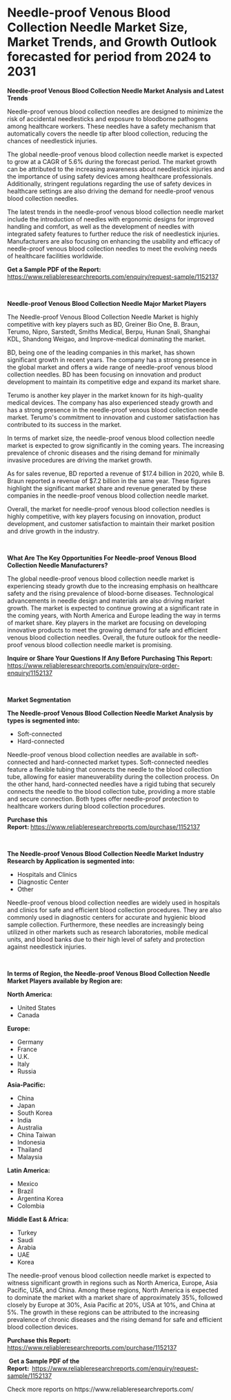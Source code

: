 <p><h1>Needle-proof Venous Blood Collection Needle Market Size, Market Trends, and Growth Outlook forecasted for period from 2024 to 2031</h1></p><p><strong>Needle-proof Venous Blood Collection Needle Market Analysis and Latest Trends</strong></p>
<p><p>Needle-proof venous blood collection needles are designed to minimize the risk of accidental needlesticks and exposure to bloodborne pathogens among healthcare workers. These needles have a safety mechanism that automatically covers the needle tip after blood collection, reducing the chances of needlestick injuries.</p><p>The global needle-proof venous blood collection needle market is expected to grow at a CAGR of 5.6% during the forecast period. The market growth can be attributed to the increasing awareness about needlestick injuries and the importance of using safety devices among healthcare professionals. Additionally, stringent regulations regarding the use of safety devices in healthcare settings are also driving the demand for needle-proof venous blood collection needles.</p><p>The latest trends in the needle-proof venous blood collection needle market include the introduction of needles with ergonomic designs for improved handling and comfort, as well as the development of needles with integrated safety features to further reduce the risk of needlestick injuries. Manufacturers are also focusing on enhancing the usability and efficacy of needle-proof venous blood collection needles to meet the evolving needs of healthcare facilities worldwide.</p></p>
<p><strong>Get a Sample PDF of the Report:&nbsp;</strong> <a href="https://www.reliableresearchreports.com/enquiry/request-sample/1152137">https://www.reliableresearchreports.com/enquiry/request-sample/1152137</a></p>
<p>&nbsp;</p>
<p><strong>Needle-proof Venous Blood Collection Needle Major Market Players</strong></p>
<p><p>The Needle-proof Venous Blood Collection Needle Market is highly competitive with key players such as BD, Greiner Bio One, B. Braun, Terumo, Nipro, Sarstedt, Smiths Medical, Berpu, Hunan Snali, Shanghai KDL, Shandong Weigao, and Improve-medical dominating the market. </p><p>BD, being one of the leading companies in this market, has shown significant growth in recent years. The company has a strong presence in the global market and offers a wide range of needle-proof venous blood collection needles. BD has been focusing on innovation and product development to maintain its competitive edge and expand its market share.</p><p>Terumo is another key player in the market known for its high-quality medical devices. The company has also experienced steady growth and has a strong presence in the needle-proof venous blood collection needle market. Terumo's commitment to innovation and customer satisfaction has contributed to its success in the market.</p><p>In terms of market size, the needle-proof venous blood collection needle market is expected to grow significantly in the coming years. The increasing prevalence of chronic diseases and the rising demand for minimally invasive procedures are driving the market growth. </p><p>As for sales revenue, BD reported a revenue of $17.4 billion in 2020, while B. Braun reported a revenue of $7.2 billion in the same year. These figures highlight the significant market share and revenue generated by these companies in the needle-proof venous blood collection needle market.</p><p>Overall, the market for needle-proof venous blood collection needles is highly competitive, with key players focusing on innovation, product development, and customer satisfaction to maintain their market position and drive growth in the industry.</p></p>
<p>&nbsp;</p>
<p><strong>What Are The Key Opportunities For Needle-proof Venous Blood Collection Needle Manufacturers?</strong></p>
<p><p>The global needle-proof venous blood collection needle market is experiencing steady growth due to the increasing emphasis on healthcare safety and the rising prevalence of blood-borne diseases. Technological advancements in needle design and materials are also driving market growth. The market is expected to continue growing at a significant rate in the coming years, with North America and Europe leading the way in terms of market share. Key players in the market are focusing on developing innovative products to meet the growing demand for safe and efficient venous blood collection needles. Overall, the future outlook for the needle-proof venous blood collection needle market is promising.</p></p>
<p><strong>Inquire or Share Your Questions If Any Before Purchasing This Report:</strong> <a href="https://www.reliableresearchreports.com/enquiry/pre-order-enquiry/1152137">https://www.reliableresearchreports.com/enquiry/pre-order-enquiry/1152137</a></p>
<p>&nbsp;</p>
<p><strong>Market Segmentation</strong></p>
<p><strong>The Needle-proof Venous Blood Collection Needle Market Analysis by types is segmented into:</strong></p>
<p><ul><li>Soft-connected</li><li>Hard-connected</li></ul></p>
<p><p>Needle-proof venous blood collection needles are available in soft-connected and hard-connected market types. Soft-connected needles feature a flexible tubing that connects the needle to the blood collection tube, allowing for easier maneuverability during the collection process. On the other hand, hard-connected needles have a rigid tubing that securely connects the needle to the blood collection tube, providing a more stable and secure connection. Both types offer needle-proof protection to healthcare workers during blood collection procedures.</p></p>
<p><strong>Purchase this Report:&nbsp;</strong><a href="https://www.reliableresearchreports.com/purchase/1152137">https://www.reliableresearchreports.com/purchase/1152137</a></p>
<p>&nbsp;</p>
<p><strong>The Needle-proof Venous Blood Collection Needle Market Industry Research by Application is segmented into:</strong></p>
<p><ul><li>Hospitals and Clinics</li><li>Diagnostic Center</li><li>Other</li></ul></p>
<p><p>Needle-proof venous blood collection needles are widely used in hospitals and clinics for safe and efficient blood collection procedures. They are also commonly used in diagnostic centers for accurate and hygienic blood sample collection. Furthermore, these needles are increasingly being utilized in other markets such as research laboratories, mobile medical units, and blood banks due to their high level of safety and protection against needlestick injuries.</p></p>
<p>&nbsp;</p>
<p><strong>In terms of Region, the Needle-proof Venous Blood Collection Needle Market Players available by Region are:</strong></p>
<p>
    <p> <strong> North America: </strong>
        <ul>
            <li>United States</li>
            <li>Canada</li>
        </ul>
        </p> 
    <p> <strong> Europe: </strong>
        <ul>
            <li>Germany</li>
            <li>France</li>
            <li>U.K.</li>
            <li>Italy</li>
            <li>Russia</li>
        </ul>
        </p> 
    <p> <strong> Asia-Pacific: </strong>
        <ul>
            <li>China</li>
            <li>Japan</li>
            <li>South Korea</li>
            <li>India</li>
            <li>Australia</li>
            <li>China Taiwan</li>
            <li>Indonesia</li>
            <li>Thailand</li>
            <li>Malaysia</li>
        </ul>
        </p> 
    <p> <strong> Latin America: </strong>
        <ul>
            <li>Mexico</li>
            <li>Brazil</li>
            <li>Argentina Korea</li>
            <li>Colombia</li>
        </ul>
        </p> 
    <p> <strong> Middle East & Africa: </strong>
        <ul>
            <li>Turkey</li>
            <li>Saudi</li>
            <li>Arabia</li>
            <li>UAE</li>
            <li>Korea</li>
        </ul>
    </p>
    </p>
<p><p>The needle-proof venous blood collection needle market is expected to witness significant growth in regions such as North America, Europe, Asia Pacific, USA, and China. Among these regions, North America is expected to dominate the market with a market share of approximately 35%, followed closely by Europe at 30%, Asia Pacific at 20%, USA at 10%, and China at 5%. The growth in these regions can be attributed to the increasing prevalence of chronic diseases and the rising demand for safe and efficient blood collection devices.</p></p>
<p><strong>Purchase this Report: </strong><a href="https://www.reliableresearchreports.com/purchase/1152137">https://www.reliableresearchreports.com/purchase/1152137</a></p>
<p>&nbsp;<strong>Get a Sample PDF of the Report:&nbsp;&nbsp;</strong><a href="https://www.reliableresearchreports.com/enquiry/request-sample/1152137">https://www.reliableresearchreports.com/enquiry/request-sample/1152137</a></p>
<p><strong></strong></p>
<p>Check more reports on https://www.reliableresearchreports.com/</p>